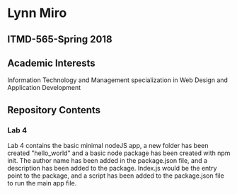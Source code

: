 # Lynn Miro
## ITMD-565-Spring 2018
## Academic Interests
Information Technology and Management specialization in Web Design and Application Development
## Repository Contents
### Lab 4
Lab 4 contains the basic minimal nodeJS app,
a new folder has been created "hello_world"
and a basic node package has been created with npm init. 
The author name has been added in the package.json file, and a description has been added to the package.
Index.js would be the entry point to the package, and
a script has been added to the package.json file to run the main app file.
